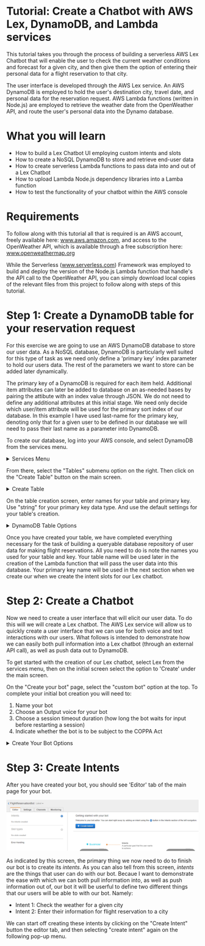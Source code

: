 # Tutorial: Create a Chatbot with AWS Lex, DynamoDB, and Lambda services
This tutorial takes you through the process of building a serverless AWS Lex Chatbot that will enable the user to check the current weather conditions and forecast for a given city, and then give them the option of entering their personal data for a flight reservation to that city.

The user interface is developed through the AWS Lex service.  An AWS DynamoDB is employed to hold the user's destination city, travel date, and personal data for the reservation request.  AWS Lambda functions (written in Node.js) are employed to retrieve the weather date from the OpenWeather API, and route the user's personal data into the Dynamo database.

# What you will learn

  * How to build a Lex Chatbot UI employing custom intents and slots 
  * How to create a NoSQL DynamoDB to store and retrieve end-user data
  * How to create serverless Lambda functions to pass data into and out of a Lex Chatbot
  * How to upload Lambda Node.js dependency libraries into a Lamba function
  * How to test the functionality of your chatbot within the AWS console  


# Requirements
To follow along with this tutorial all that is required is an AWS account, freely available here: www.aws.amazon.com, and access to the OpenWeather API, which is available through a free subscription here: www.openweathermap.org

While the Serverless (www.serverless.com) Framework was employed to build and deploy the version of the Node.js Lambda function that handle's the API call to the OpenWeather API, you can simply download local copies of the relevant files from this project to follow along with steps of this tutorial.  

# Step 1: Create a DynamoDB table for your reservation request

For this exercise we are going to use an AWS DynamoDB database to store our user data.  As a NoSQL database, DynamoDB is particularly well suited for this type of task as we need only define a 'primary key' index parameter to hold our users data.  The rest of the parameters we want to store can be added later dynamically.  

The primary key of a DynamoDB is required for each item held.  Additional item attributes can later be added to database on an as-needed bases by pairing the attibute with an index value through JSON.  We do not need to define any additional attributes at this initial stage. We need only decide which user/item attribute will be used for the primary sort index of our database.  In this example I have used last-name for the primary key, denoting only that for a given user to be defined in our database we will need to pass their last name as a parameter into DynamoDB.

To create our database, log into your AWS console, and select DynamoDB from the services menu.

<details><summary>Services Menu</summary>
<p>
<img src="Images/DynamoServices.png" width="700" />
</p>
</details>

From there, select the "Tables" submenu option on the right.  Then click on the "Create Table" button on the main screen.

<details><summary>Create Table</summary>
<p>
<img src="Images/CreateDatabase.PNG" width="700" />
</p>
</details>

On the table creation screen, enter names for your table and primary key.  Use "string" for your primary key data type. And use the default settings for your table's creation. 

<details><summary>DynamoDB Table Options</summary>
<p>
<img src="Images/TableCreationSettings.PNG" width="700" />
</p>
</details>

Once you have created your table, we have completed everything necessary for the task of building a queryable database repository of user data for making flight reservations.  All you need to do is note the names you used for your table and key. Your table name will be used later in the creation of the Lambda function that will pass the user data into this database.  Your primary key name will be used in the next section when we create our when we create the intent slots for our Lex chatbot.

# Step 2: Create a Chatbot

Now we need to create a user interface that will elicit our user data.  To do this will we will create a Lex chatbot.  The AWS Lex service will allow us to quickly create a user interface that we can use for both voice and text interactions with our users.  What follows is intended to demonstrate how we can easily both pull information into a Lex chatbot (through an external API call), as well as push data out to DynamoDB. 

To get started with the creation of our Lex chatbot, select Lex from the services menu, then on the initial screen select the option to 'Create' under the main screen.  

On the "Create your bot" page, select the "custom bot" option at the top.  To complete your initial bot creation you will need to:

  1. Name your bot
  2. Choose an Output voice for your bot
  3. Choose a session timeout duration (how long the bot waits for input before restarting a session)
  4. Indicate whether the bot is to be subject to the COPPA Act

<details><summary>Create Your Bot Options</summary>
<p>
<img src="Images/CreateYourBot.png" width="700" />
</p>
</details>

# Step 3: Create Intents

After you have created your bot, you should see 'Editor' tab of the main page for your bot.

<img src="Images/BotEditor.png" width="700" />

As indicated by this screen, the primary thing we now need to do to finish our bot is to create its *intents*.  As you can also tell from this screen, *intents* are the things that user can do with our bot.  Becaue I want to demonstrate the ease with which we can both pull information into, as well as push information out of, our bot it will be userful to define two different things that our users will be able to with our bot.  Namely:


  * Intent 1: Check the weather for a given city
  * Intent 2: Enter their information for flight reservation to a city

We can start off creating these intents by clicking on the "Create Intent" button the editor tab, and then selecting "create intent" again on the following pop-up menu.
 

 
